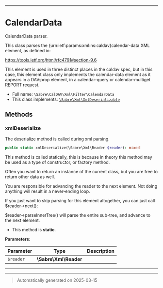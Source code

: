 ***

# CalendarData

CalendarData parser.

This class parses the {urn:ietf:params:xml:ns:caldav}calendar-data XML
element, as defined in:

https://tools.ietf.org/html/rfc4791#section-9.6

This element is used in three distinct places in the caldav spec, but in
this case, this element class only implements the calendar-data element as
it appears in a DAV:prop element, in a calendar-query or calendar-multiget
REPORT request.

* Full name: `\Sabre\CalDAV\Xml\Filter\CalendarData`
* This class implements:
[`\Sabre\Xml\XmlDeserializable`](../../../Xml/XmlDeserializable.md)




## Methods


### xmlDeserialize

The deserialize method is called during xml parsing.

```php
public static xmlDeserialize(\Sabre\Xml\Reader $reader): mixed
```

This method is called statically, this is because in theory this method
may be used as a type of constructor, or factory method.

Often you want to return an instance of the current class, but you are
free to return other data as well.

You are responsible for advancing the reader to the next element. Not
doing anything will result in a never-ending loop.

If you just want to skip parsing for this element altogether, you can
just call $reader->next();

$reader->parseInnerTree() will parse the entire sub-tree, and advance to
the next element.

* This method is **static**.




**Parameters:**

| Parameter | Type | Description |
|-----------|------|-------------|
| `$reader` | **\Sabre\Xml\Reader** |  |





***


***
> Automatically generated on 2025-03-15
